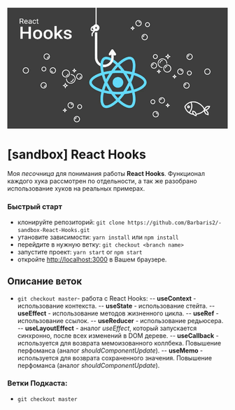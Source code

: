 ![](https://github.com/Barbaris2/-sandbox-React-Hooks/blob/master/src/images/React-Hook.png)

# [sandbox] React Hooks

Моя _песочница_ для понимания работы **React Hooks**. Функционал каждого хука рассмотрен по отдельности, а так же разобрано использование хуков на реальных примерах.

### Быстрый старт

- клонируйте репозиторий: `git clone https://github.com/Barbaris2/-sandbox-React-Hooks.git`
- утановите зависимости: `yarn install` или `npm install`
- перейдите в нужную ветку: `git checkout <branch name>`
- запустите проект: `yarn start` or `npm start`
- откройте [http://localhost:3000](http://localhost:3000) в Вашем браузере.

## Описание веток

- `git checkout master`- работа с React Hooks:
  -- **useContext** - использование контекста.
  -- **useState** - использование стейта.
  -- **useEffect** - использование методов жизненного цикла.
  -- **useRef** - использование ссылок.
  -- **useReducer** - использование редьюсера.
  -- **useLayoutEffect** - аналог _useEffect_, который запускается синхронно, после всех изменений в DOM дереве.
  -- **useCallback** - используется для возврата мемоизованного коллбека. Повышение перфоманса (аналог _shouldComponentUpdate_).
  -- **useMemo** - используется для возврата сохраненного значения. Повышение перфоманса (аналог _shouldComponentUpdate_).

### Ветки Подкаста:

- `git checkout master`
